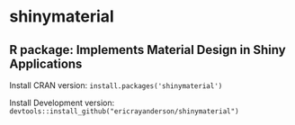 # shinymaterial

## R package: Implements Material Design in Shiny Applications

Install CRAN version: `install.packages('shinymaterial')`

Install Development version: `devtools::install_github("ericrayanderson/shinymaterial")`
